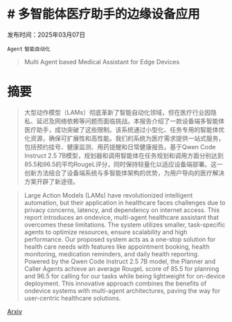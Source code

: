 # # 多智能体医疗助手的边缘设备应用

发布时间：2025年03月07日

`Agent` `智能自动化`

> Multi Agent based Medical Assistant for Edge Devices

# 摘要

> 大型动作模型（LAMs）彻底革新了智能自动化领域，但在医疗行业因隐私、延迟及网络依赖等问题而面临挑战。本报告介绍了一款设备端多智能体医疗助手，成功突破了这些限制。该系统通过小型化、任务专用的智能体优化资源，确保可扩展性和高性能。我们的系统为医疗需求提供一站式服务，包括预约挂号、健康监测、用药提醒和日常健康报告。基于Qwen Code Instruct 2.5 7B模型，规划器和调用智能体在任务规划和调用方面分别达到85.5和96.5的平均RougeL评分，同时保持轻量化以适应设备端部署。这一创新方法结合了设备端系统与多智能体架构的优势，为用户导向的医疗解决方案开辟了新途径。

> Large Action Models (LAMs) have revolutionized intelligent automation, but their application in healthcare faces challenges due to privacy concerns, latency, and dependency on internet access. This report introduces an ondevice, multi-agent healthcare assistant that overcomes these limitations. The system utilizes smaller, task-specific agents to optimize resources, ensure scalability and high performance. Our proposed system acts as a one-stop solution for health care needs with features like appointment booking, health monitoring, medication reminders, and daily health reporting. Powered by the Qwen Code Instruct 2.5 7B model, the Planner and Caller Agents achieve an average RougeL score of 85.5 for planning and 96.5 for calling for our tasks while being lightweight for on-device deployment. This innovative approach combines the benefits of ondevice systems with multi-agent architectures, paving the way for user-centric healthcare solutions.

[Arxiv](https://arxiv.org/abs/2503.05397)